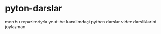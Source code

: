 # pyton-darslar
men bu repazitoriyda youtube kanalimdagi python darslar video darsliklarini joylayman 
